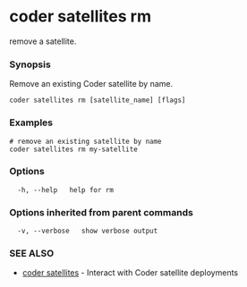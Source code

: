 # coder satellites rm

remove a satellite.

### Synopsis

Remove an existing Coder satellite by name.

```text
coder satellites rm [satellite_name] [flags]
```

### Examples

```text
# remove an existing satellite by name
coder satellites rm my-satellite
```

### Options

```text
  -h, --help   help for rm
```

### Options inherited from parent commands

```text
  -v, --verbose   show verbose output
```

### SEE ALSO

- [coder satellites](coder_satellites.md) - Interact with Coder satellite
  deployments
